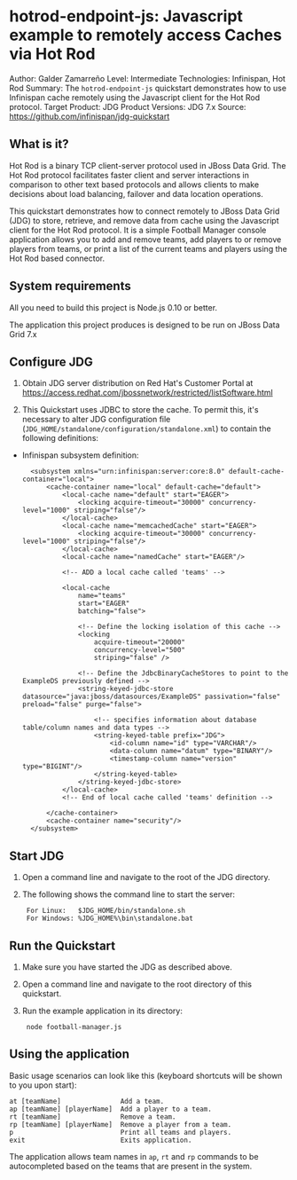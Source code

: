 hotrod-endpoint-js: Javascript example to remotely access Caches via Hot Rod
=========================================
Author: Galder Zamarreño
Level: Intermediate
Technologies: Infinispan, Hot Rod
Summary: The `hotrod-endpoint-js` quickstart demonstrates how to use 
Infinispan cache remotely using the Javascript client for the Hot Rod protocol.
Target Product: JDG
Product Versions: JDG 7.x
Source: <https://github.com/infinispan/jdg-quickstart>

What is it?
-----------

Hot Rod is a binary TCP client-server protocol used in JBoss Data Grid. 
The Hot Rod protocol facilitates faster client and server interactions in 
comparison to other text based protocols and allows clients to make 
decisions about load balancing, failover and data location operations.

This quickstart demonstrates how to connect remotely to JBoss Data Grid (JDG) 
to store, retrieve, and remove data from cache using the Javascript client for 
the Hot Rod protocol. It is a simple Football Manager console application 
allows you to add and remove teams, add players to or remove players from 
teams, or print a list of  the current teams and players using the Hot Rod 
based connector.


System requirements
-------------------

All you need to build this project is Node.js 0.10 or better.

The application this project produces is designed to be run on JBoss Data Grid 7.x

 
Configure JDG
-------------

1. Obtain JDG server distribution on Red Hat's Customer Portal at 
https://access.redhat.com/jbossnetwork/restricted/listSoftware.html

2. This Quickstart uses JDBC to store the cache. To permit this, it's 
necessary to alter JDG configuration file (`JDG_HOME/standalone/configuration/standalone.xml`) 
to contain the following definitions:
   
* Infinispan subsystem definition:

        <subsystem xmlns="urn:infinispan:server:core:8.0" default-cache-container="local">
            <cache-container name="local" default-cache="default">
                <local-cache name="default" start="EAGER">
                    <locking acquire-timeout="30000" concurrency-level="1000" striping="false"/>
                </local-cache>
                <local-cache name="memcachedCache" start="EAGER">
                    <locking acquire-timeout="30000" concurrency-level="1000" striping="false"/>
                </local-cache>
                <local-cache name="namedCache" start="EAGER"/>

                <!-- ADD a local cache called 'teams' -->

                <local-cache
                    name="teams"
                    start="EAGER"
                    batching="false">

                    <!-- Define the locking isolation of this cache -->
                    <locking
                        acquire-timeout="20000"
                        concurrency-level="500"
                        striping="false" />

                    <!-- Define the JdbcBinaryCacheStores to point to the ExampleDS previously defined -->
                    <string-keyed-jdbc-store datasource="java:jboss/datasources/ExampleDS" passivation="false" preload="false" purge="false">

                        <!-- specifies information about database table/column names and data types -->
                        <string-keyed-table prefix="JDG">
                            <id-column name="id" type="VARCHAR"/>
                            <data-column name="datum" type="BINARY"/>
                            <timestamp-column name="version" type="BIGINT"/>
                        </string-keyed-table>
                    </string-keyed-jdbc-store>
                </local-cache>
                <!-- End of local cache called 'teams' definition -->

            </cache-container>
            <cache-container name="security"/>
        </subsystem>

Start JDG
---------

1. Open a command line and navigate to the root of the JDG directory.
2. The following shows the command line to start the server:

        For Linux:   $JDG_HOME/bin/standalone.sh
        For Windows: %JDG_HOME%\bin\standalone.bat


Run the Quickstart
------------------

1. Make sure you have started the JDG as described above.
2. Open a command line and navigate to the root directory of this quickstart.
3. Run the example application in its directory:

        node football-manager.js
 

Using the application
---------------------
Basic usage scenarios can look like this (keyboard shortcuts will be shown to you upon start):

    at [teamName]               Add a team.
    ap [teamName] [playerName]  Add a player to a team.
    rt [teamName]               Remove a team.
    rp [teamName] [playerName]  Remove a player from a team.
    p                           Print all teams and players.
    exit                        Exits application.

The application allows team names in `ap`, `rt` and `rp` commands to be 
autocompleted based on the teams that are present in the system.
